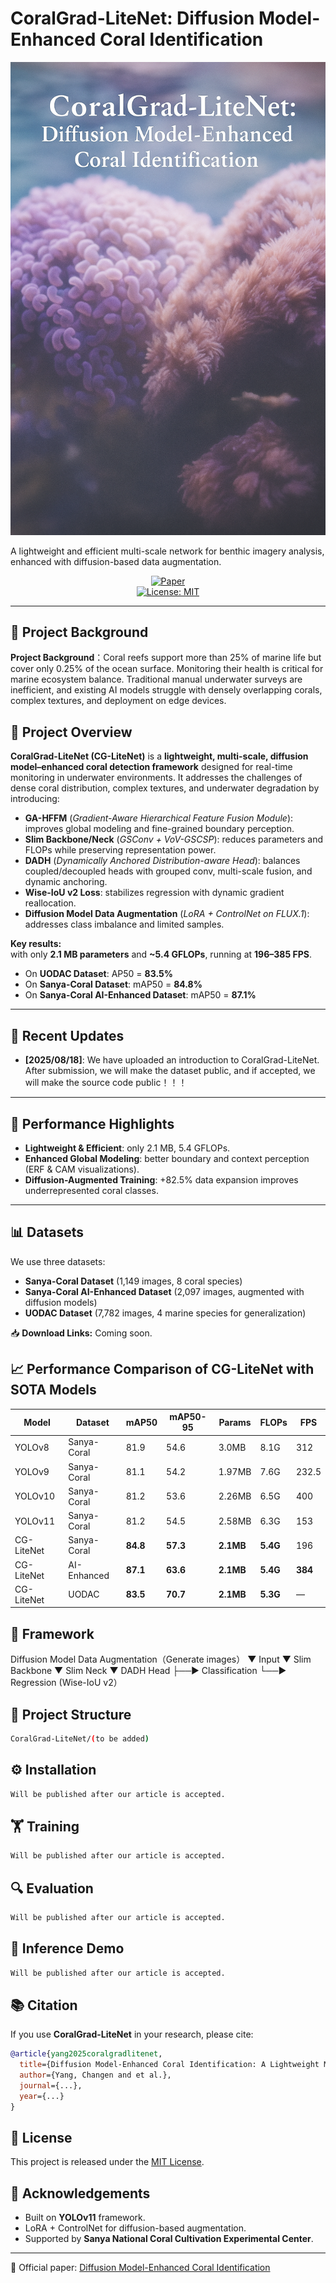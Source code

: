# CoralGrad-LiteNet: Diffusion Model-Enhanced Coral Identification

<p align="center">
  <img src="CoralGrad-LiteNet Diffusion Model-Enhanced Coral Identification.png" alt="CoralGrad-LiteNet Cover" width="600"/>
</p>

A lightweight and efficient multi-scale network for benthic imagery analysis, enhanced with diffusion-based data augmentation.

<div align="center">
  
[![Paper](https://img.shields.io/badge/Paper-CG--LiteNet-blue.svg)](#-citation)  
[![License: MIT](https://img.shields.io/badge/License-MIT-green.svg)](#-license)  

</div>

---

## 📌 Project Background
**Project Background**：Coral reefs support more than 25% of marine life but cover only 0.25% of the ocean surface. Monitoring their health is critical for marine ecosystem balance. Traditional manual underwater surveys are inefficient, and existing AI models struggle with densely overlapping corals, complex textures, and deployment on edge devices.

## 📝 Project Overview
**CoralGrad-LiteNet (CG-LiteNet)** is a **lightweight, multi-scale, diffusion model–enhanced coral detection framework** designed for real-time monitoring in underwater environments. It addresses the challenges of dense coral distribution, complex textures, and underwater degradation by introducing:
- **GA-HFFM** (*Gradient-Aware Hierarchical Feature Fusion Module*): improves global modeling and fine-grained boundary perception.  
- **Slim Backbone/Neck** (*GSConv + VoV-GSCSP*): reduces parameters and FLOPs while preserving representation power.  
- **DADH** (*Dynamically Anchored Distribution-aware Head*): balances coupled/decoupled heads with grouped conv, multi-scale fusion, and dynamic anchoring.  
- **Wise-IoU v2 Loss**: stabilizes regression with dynamic gradient reallocation.  
- **Diffusion Model Data Augmentation** (*LoRA + ControlNet on FLUX.1*): addresses class imbalance and limited samples.  

**Key results:**  
with only **2.1 MB parameters** and **~5.4 GFLOPs**, running at **196–385 FPS**.
- On **UODAC Dataset**: AP50 = **83.5%**  
- On **Sanya-Coral Dataset**: mAP50 = **84.8%**  
- On **Sanya-Coral AI-Enhanced Dataset**: mAP50 = **87.1%**  

---
## 📅 Recent Updates  
- **[2025/08/18]**: We have uploaded an introduction to CoralGrad-LiteNet. After submission, we will make the dataset public, and if accepted, we will make the source code public！！！
---

## 🚀 Performance Highlights
- **Lightweight & Efficient**: only 2.1 MB, 5.4 GFLOPs.  
- **Enhanced Global Modeling**: better boundary and context perception (ERF & CAM visualizations).  
- **Diffusion-Augmented Training**: +82.5% data expansion improves underrepresented coral classes.  

---


## 📊 Datasets

We use three datasets:

* **Sanya-Coral Dataset** (1,149 images, 8 coral species)
* **Sanya-Coral AI-Enhanced Dataset** (2,097 images, augmented with diffusion models)
* **UODAC Dataset** (7,782 images, 4 marine species for generalization)

📥 **Download Links:** Coming soon.


## 📈 Performance Comparison of CG-LiteNet with SOTA Models

| Model      | Dataset     | mAP50    | mAP50-95 | Params | FLOPs | FPS |
| ---------- | ----------- | -------- | -------- | ------ | ----- | --- |
| YOLOv8    | Sanya-Coral | 81.9 | 54.6   | 3.0MB | 8.1G  | 312 |
| YOLOv9    | Sanya-Coral | 81.1 | 54.2   | 1.97MB | 7.6G  | 232.5 |
| YOLOv10   | Sanya-Coral | 81.2 | 53.6   | 2.26MB | 6.5G  | 400 |
| YOLOv11    | Sanya-Coral | 81.2 | 54.5   | 2.58MB | 6.3G  | 153 |
| CG-LiteNet | Sanya-Coral | **84.8** | **57.3** | **2.1MB**  |**5.4G** | 196 |
| CG-LiteNet | AI-Enhanced|**87.1**|**63.6**|**2.1MB**|**5.4G**|**384**|
| CG-LiteNet | UODAC       | **83.5** | **70.7** | **2.1MB** | **5.3G** | —   |

## 🧩 Framework
Diffusion Model Data Augmentation（Generate images）
▼
Input 
▼
Slim Backbone
▼
Slim Neck
▼
DADH Head ├──► Classification
                      └──► Regression (Wise-IoU v2）

## 📂 Project Structure

```bash
CoralGrad-LiteNet/(to be added)
```
## ⚙️ Installation

```bash
Will be published after our article is accepted.
```

## 🏋️ Training

```bash
Will be published after our article is accepted.
```

## 🔍 Evaluation

```bash
Will be published after our article is accepted.
```

## 🎥 Inference Demo

```bash
Will be published after our article is accepted.
```

## 📚 Citation

If you use **CoralGrad-LiteNet** in your research, please cite:

```bibtex
@article{yang2025coralgradlitenet,
  title={Diffusion Model-Enhanced Coral Identification: A Lightweight Multi-Scale Network for Benthic Imagery Analysis},
  author={Yang, Changen and et al.},
  journal={...},
  year={...}
}
```

## 📜 License

This project is released under the [MIT License](LICENSE).

## 🤝 Acknowledgements

* Built on **YOLOv11** framework.
* LoRA + ControlNet for diffusion-based augmentation.
* Supported by **Sanya National Coral Cultivation Experimental Center**.

---

🔗 Official paper: [Diffusion Model-Enhanced Coral Identification](https://github.com/yangchangen-s/CoralGrad-LiteNet)
